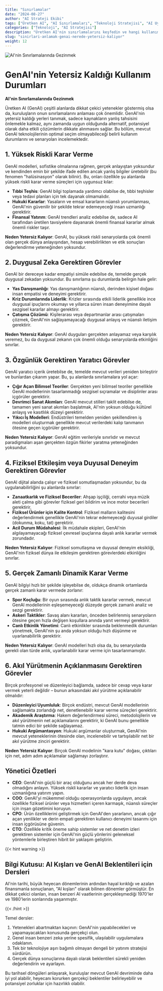 ```yaml
---
title: "Sınırlamalar"
date: "2024-08-27"
author: "AI Strateji Ekibi"
tags: ["Üretken AI", "AI Sınırlamaları", "Teknoloji Stratejisi", "AI Uygulaması"]
categories: ["Teknoloji", "AI Stratejisi"]
description: "Üretken AI'nin sınırlamalarını keşfedin ve hangi kullanım durumlarının geleneksel yaklaşımlara daha uygun olduğunu anlayarak, AI benimsemede daha bilinçli karar vermeyi sağlayın."
slug: "sinirlari-anlamak-genai-nerede-yetersiz-kaliyor"
weight: 12
---
```


![AI'nin Sınırlamalarında Gezinmek](/12.png)

# GenAI'nin Yetersiz Kaldığı Kullanım Durumları
**AI'nin Sınırlamalarında Gezinmek**

Üretken AI (GenAI) çeşitli alanlarda dikkat çekici yetenekler göstermiş olsa da, kuruluşların onun sınırlamalarını anlaması çok önemlidir. GenAI'nin yetersiz kaldığı yerleri tanımak, sadece kaynakların yanlış tahsisini önlemekle kalmaz, aynı zamanda uygun olduğunda alternatif, potansiyel olarak daha etkili çözümlerin dikkate alınmasını sağlar. Bu bölüm, mevcut GenAI teknolojilerinin optimal seçim olmayabileceği belirli kullanım durumlarını ve senaryoları incelemektedir.

## 1. Yüksek Riskli Karar Verme

GenAI modelleri, sofistike olmalarına rağmen, gerçek anlayıştan yoksundur ve kendinden emin bir şekilde ifade edilen ancak yanlış bilgiler üretebilir (bu fenomen "halüsinasyon" olarak bilinir). Bu, onları özellikle şu alanlarda yüksek riskli karar verme süreçleri için uygunsuz kılar:

- **Tıbbi Teşhis**: GenAI bilgi toplamada yardımcı olabilse de, tıbbi teşhisler veya tedavi planları için tek dayanak olmamalıdır.
- **Hukuki Kararlar**: Yasaların ve emsal kararların nüanslı yorumlanması, GenAI'nin güvenilir bir şekilde tekrar edemeyeceği insan uzmanlığı gerektirir.
- **Finansal Yatırım**: GenAI trendleri analiz edebilse de, sadece AI tarafından üretilen tavsiyelere dayanarak önemli finansal kararlar almak önemli riskler taşır.

**Neden Yetersiz Kalıyor**: GenAI, bu yüksek riskli senaryolarda çok önemli olan gerçek dünya anlayışından, hesap verebilirlikten ve etik sonuçları değerlendirme yeteneğinden yoksundur.

## 2. Duygusal Zeka Gerektiren Görevler

GenAI bir dereceye kadar empatiyi simüle edebilse de, temelde gerçek duygusal zekadan yoksundur. Bu sınırlama şu durumlarda belirgin hale gelir:

- **Yas Danışmanlığı**: Yas danışmanlığının nüanslı, derinden kişisel doğası insan empatisi ve deneyimi gerektirir.
- **Kriz Durumlarında Liderlik**: Krizler sırasında etkili liderlik genellikle ince duygusal ipuçlarını okumayı ve yıllarca süren insan deneyimine dayalı sezgisel kararlar almayı gerektirir.
- **Çatışma Çözümü**: Kişilerarası veya departmanlar arası çatışmaları çözmek, GenAI'nin sağlayamayacağı duygusal anlayış ve nüanslı iletişim gerektirir.

**Neden Yetersiz Kalıyor**: GenAI duyguları gerçekten anlayamaz veya karşılık veremez, bu da duygusal zekanın çok önemli olduğu senaryolarda etkinliğini sınırlar.

## 3. Özgünlük Gerektiren Yaratıcı Görevler

GenAI yaratıcı içerik üretebilse de, temelde mevcut verileri yeniden birleştirir ve bunlardan çıkarım yapar. Bu, şu alanlarda sınırlamalara yol açar:

- **Çığır Açan Bilimsel Teoriler**: Gerçekten yeni bilimsel teoriler genellikle GenAI modellerinin tasarlanmadığı sezgisel sıçramalar ve disiplinler arası içgörüler gerektirir.
- **Devrimci Sanat Akımları**: GenAI mevcut stilleri taklit edebilse de, tamamen yeni sanat akımları başlatmak, AI'nin yoksun olduğu kültürel anlayış ve kasıtlılık düzeyi gerektirir.
- **Yıkıcı İş Modelleri**: Endüstrileri temelden yeniden şekillendiren iş modelleri oluşturmak genellikle mevcut verilerdeki kalıp tanımanın ötesine geçen içgörüler gerektirir.

**Neden Yetersiz Kalıyor**: GenAI eğitim verileriyle sınırlıdır ve mevcut paradigmaları aşan gerçekten özgün fikirler yaratma yeteneğinden yoksundur.

## 4. Fiziksel Etkileşim veya Duyusal Deneyim Gerektiren Görevler

GenAI dijital alanda çalışır ve fiziksel somutlaşmadan yoksundur, bu da uygulanabilirliğini şu alanlarda sınırlar:

- **Zanaatkarlık ve Fiziksel Beceriler**: Ahşap işçiliği, cerrahi veya müzik aleti çalma gibi görevler fiziksel geri bildirim ve ince motor becerileri gerektirir.
- **Fiziksel Ürünler için Kalite Kontrol**: Fiziksel malların kalitesini değerlendirmek genellikle GenAI'nin tekrar edemeyeceği duyusal girdiler (dokunma, koku, tat) gerektirir.
- **Acil Durum Müdahalesi**: İlk müdahale ekipleri, GenAI'nin algılayamayacağı fiziksel çevresel ipuçlarına dayalı anlık kararlar vermek zorundadır.

**Neden Yetersiz Kalıyor**: Fiziksel somutlaşma ve duyusal deneyim eksikliği, GenAI'nin fiziksel dünya ile etkileşim gerektiren görevlerdeki etkinliğini sınırlar.

## 5. Gerçek Zamanlı Dinamik Karar Verme

GenAI bilgiyi hızlı bir şekilde işleyebilse de, oldukça dinamik ortamlarda gerçek zamanlı karar vermede zorlanır:

- **Spor Koçluğu**: Bir oyun sırasında anlık taktik kararlar vermek, mevcut GenAI modellerinin eşleşemeyeceği düzeyde gerçek zamanlı analiz ve sezgi gerektirir.
- **Askeri Taktikler**: Savaş alanı kararları, önceden belirlenmiş senaryoların ötesine geçen hızla değişen koşullara anında yanıt vermeyi gerektirir.
- **Canlı Etkinlik Yönetimi**: Canlı etkinlikler sırasında beklenmedik durumları yönetmek, GenAI'nin şu anda yoksun olduğu hızlı düşünme ve uyarlanabilirlik gerektirir.

**Neden Yetersiz Kalıyor**: GenAI modelleri hızlı olsa da, bu senaryolarda gerekli olan türde anlık, uyarlanabilir karar verme için tasarlanmamıştır.

## 6. Akıl Yürütmenin Açıklanmasını Gerektiren Görevler

Birçok profesyonel ve düzenleyici bağlamda, sadece bir cevap veya karar vermek yeterli değildir – bunun arkasındaki akıl yürütme açıklanabilir olmalıdır:

- **Düzenleyici Uyumluluk**: Birçok endüstri, mevcut GenAI modellerinin sağlamakta zorlandığı net, denetlenebilir karar verme süreçleri gerektirir.
- **Akademik Araştırma**: Hakem değerlendirmesi süreci, metodolojilerin ve akıl yürütmenin net açıklamalarını gerektirir, ki GenAI bunu genellikle tatmin edici bir şekilde sağlayamaz.
- **Hukuki Argümantasyon**: Hukuki argümanlar oluşturmak, GenAI'nin mevcut yeteneklerinin ötesinde olan, incelenebilir ve tartışılabilir net bir akıl yürütme zinciri gerektirir.

**Neden Yetersiz Kalıyor**: Birçok GenAI modelinin "kara kutu" doğası, çıktıları için net, adım adım açıklamalar sağlamayı zorlaştırır.

## Yönetici Özetleri

- **CEO**: GenAI'nin güçlü bir araç olduğunu ancak her derde deva olmadığını anlayın. Yüksek riskli kararlar ve yaratıcı liderlik için insan uzmanlığına yatırım yapın.
- **COO**: GenAI'yi mükemmel olduğu operasyonlarda uygulayın, ancak özellikle fiziksel ürünler veya hizmetleri içeren karmaşık, nüanslı süreçler için insan gözetimini koruyun.
- **CPO**: Ürün özelliklerini geliştirmek için GenAI'den yararlanın, ancak çığır açan yenilikler ve derin empati gerektiren kullanıcı deneyimi tasarımı için insan içgörüsüne güvenin.
- **CTO**: Özellikle kritik öneme sahip sistemler ve net denetim izleri gerektiren sistemler için GenAI'nin güçlü yönlerini geleneksel yöntemlerle birleştiren hibrit bir yaklaşım geliştirin.

{{< hint warning >}}

## Bilgi Kutusu: AI Kışları ve GenAI Beklentileri için Dersleri

AI'nin tarihi, büyük heyecan dönemlerinin ardından hayal kırıklığı ve azalan finansmanla sonuçlanan, "AI kışları" olarak bilinen dönemler görmüştür. En dikkat çekici olanları, insan benzeri AI vaatlerinin gerçekleşmediği 1970'ler ve 1980'lerin sonlarında yaşanmıştır.

{{< /hint >}}

Temel dersler:
1. Yetenekleri abartmaktan kaçının: GenAI'nin yapabilecekleri ve yapamayacakları konusunda gerçekçi olun.
2. Genel insan benzeri zeka yerine spesifik, ulaşılabilir uygulamalara odaklanın.
3. Tek bir teknolojiye aşırı bağımlı olmayan dengeli bir yatırım stratejisi sürdürün.
4. Gerçek dünya sonuçlarına dayalı olarak beklentileri sürekli yeniden değerlendirin ve ayarlayın.

Bu tarihsel döngüleri anlayarak, kuruluşlar mevcut GenAI devriminde daha iyi yol alabilir, heyecanı korurken gerçekçi beklentiler belirleyebilir ve potansiyel zorluklar için hazırlıklı olabilir.
